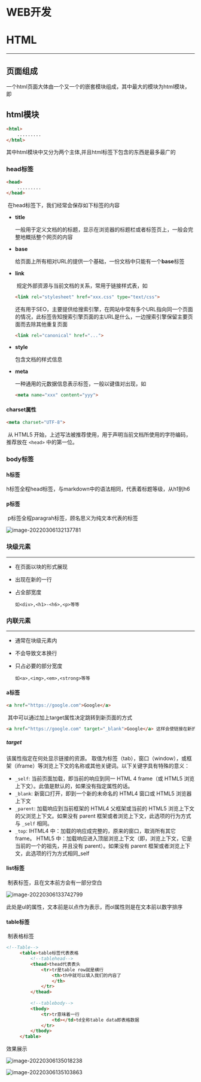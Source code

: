 

# WEB开发

# HTML

------

## 页面组成

​	一个html页面大体由一个又一个的嵌套模块组成，其中最大的模块为html模块，即

## html模块

```html
<html>
	.........
</html>
```

其中html模块中又分为两个主体,并且html标签下包含的东西是最多最广的

### head标签

```html
<head>
	.........
</head>
```

​	在head标签下，我们经常会保存如下标签的内容

- **title**

  ​	一般用于定义文档的的标题，显示在浏览器的标题栏或者标签页上，一般会完整地概括整个网页的内容

- **base**

  ​	给页面上所有相对URL的提供一个基础，一份文档中只能有一个**base**标签

- **link**

  ​	规定外部资源与当前文档的关系，常用于链接样式表，如

  ```html
  <link rel="stylesheet" href="xxx.css" type="text/css">
  ```

  ​	还有用于SEO，主要提供给搜索引擎，在网站中常有多个URL指向同一个页面的情况，此标签告知搜索引擎页面的主URL是什么，一边搜索引擎保留主要页面而去除其他重复页面

  ```html
  <link rel="canonical" href="...">
  ```

- **style**

  包含文档的样式信息

- **meta**

  一种通用的元数据信息表示标签，一般以键值对出现，如

  ```html
  <meta name="xxx" content="yyy">
  ```

#### charset属性

```html
<meta charset="UTF-8">
```

​	从 HTML5 开始，上述写法被推荐使用，用于声明当前文档所使用的字符编码，推荐放在 `<head>` 中的第一位。

### body标签

#### h标签

​	h标签全程head标签，与markdown中的语法相同，代表着标题等级，从h1到h6

#### p标签

​	p标签全程paragrah标签，顾名思义为纯文本代表的标签

![image-20220306132137781](C:\Users\kevin\AppData\Roaming\Typora\typora-user-images\image-20220306132137781.png)

### 块级元素

------

- 在页面以块的形式展现

- 出现在新的一行

- 占全部宽度

  ```text
  如<div>,<h1>-<h6>,<p>等等
  ```

### 内联元素

------

- 通常在块级元素内

- 不会导致文本换行

- 只占必要的部分宽度

  ```text
  如<a>,<img>,<em>,<strong>等等
  ```

#### a标签

```html
<a href="https://google.com">Google</a>
```

​	其中可以通过加上target属性决定跳转到新页面的方式

```html
<a href="https://google.com" target="_blank">Google</a> 这样会使链接在新的页面打开
```

##### **target**

该属性指定在何处显示链接的资源。 取值为标签（tab），窗口（window），或框架（iframe）等浏览上下文的名称或其他关键词。以下关键字具有特殊的意义：

- `_self`: 当前页面加载，即当前的响应到同一 HTML 4 frame（或 HTML5 浏览上下文）。此值是默认的，如果没有指定属性的话。
- `_blank`: 新窗口打开，即到一个新的未命名的 HTML4 窗口或 HTML5 浏览器上下文
- `_parent`: 加载响应到当前框架的 HTML4 父框架或当前的 HTML5 浏览上下文的父浏览上下文。如果没有 parent 框架或者浏览上下文，此选项的行为方式与 `_self` 相同。
- `_top`: IHTML4 中：加载的响应成完整的，原来的窗口，取消所有其它 frame。 HTML5 中：加载响应进入顶层浏览上下文（即，浏览上下文，它是当前的一个的祖先，并且没有 parent）。如果没有 parent 框架或者浏览上下文，此选项的行为方式相同_self

#### list标签

​	制表标签，且在文本前方会有一部分空白

![image-20220306133742799](C:\Users\kevin\AppData\Roaming\Typora\typora-user-images\image-20220306133742799.png)

此处是ul的属性，文本前是以点作为表示，而ol属性则是在文本前以数字排序

#### table标签

​	制表格标签

```html
<!--Table-->
     <table>table标签代表表格
         <!--tablehead-->
         <thead>thead代表表头
             <tr>tr是table row就是横行
                 <th>th中就可以填入我们的内容了
                 </th>
             </tr>
         </thead>
         
         <!--tablebody-->
         <tbody>
             <tr>tr意味着一行
                 <td></td>td全称table data即表格数据
             </tr>
         </tbody>
     </table>
```

效果展示

![image-20220306135018238](C:\Users\kevin\AppData\Roaming\Typora\typora-user-images\image-20220306135018238.png)

![image-20220306135103863](C:\Users\kevin\AppData\Roaming\Typora\typora-user-images\image-20220306135103863.png)



